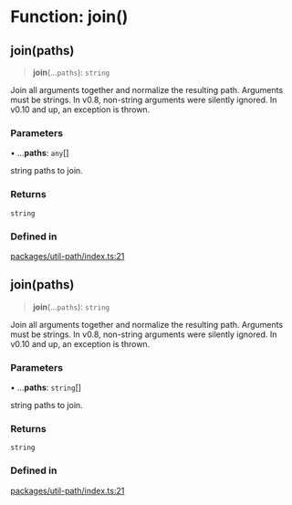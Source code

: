 # Function: join()

## join(paths)

> **join**(...`paths`): `string`

Join all arguments together and normalize the resulting path.
Arguments must be strings. In v0.8, non-string arguments were silently ignored. In v0.10 and up, an exception is thrown.

### Parameters

• ...**paths**: `any`[]

string paths to join.

### Returns

`string`

### Defined in

[packages/util-path/index.ts:21](https://github.com/andreisergiu98/baeta/blob/4c16a2c8fa14b6d48e42b6a2c2893542bd64b987/packages/util-path/index.ts#L21)

## join(paths)

> **join**(...`paths`): `string`

Join all arguments together and normalize the resulting path.
Arguments must be strings. In v0.8, non-string arguments were silently ignored. In v0.10 and up, an exception is thrown.

### Parameters

• ...**paths**: `string`[]

string paths to join.

### Returns

`string`

### Defined in

[packages/util-path/index.ts:21](https://github.com/andreisergiu98/baeta/blob/4c16a2c8fa14b6d48e42b6a2c2893542bd64b987/packages/util-path/index.ts#L21)
